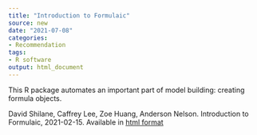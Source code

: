 ```yaml
---
title: "Introduction to Formulaic"
source: new
date: "2021-07-08"
categories:
- Recommendation
tags:
- R software
output: html_document
---
```


This R package automates an important part of model building: creating formula objects.

<!--more-->

David Shilane, Caffrey Lee, Zoe Huang, Anderson Nelson. Introduction to Formulaic, 2021-02-15. Available in [html format][shi1]

[shi1]: https://cran.r-project.org/web/packages/formulaic/vignettes/Introduction-to-formulaic.html
